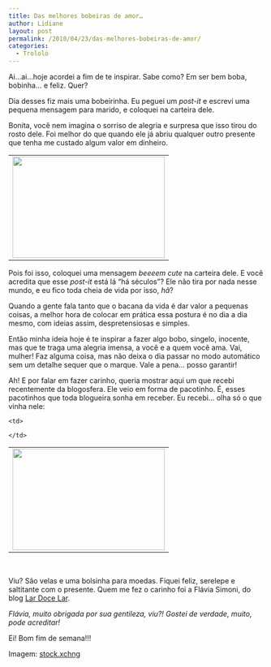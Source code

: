```yaml
---
title: Das melhores bobeiras de amor…
author: Lidiane
layout: post
permalink: /2010/04/23/das-melhores-bobeiras-de-amor/
categories:
  - Trololó
---
```

Ai…ai…hoje acordei a fim de te inspirar. Sabe como? Em ser bem boba, bobinha… e feliz. Quer?

Dia desses fiz mais uma bobeirinha. Eu peguei um _post-it_ e escrevi uma pequena mensagem para marido, e coloquei na carteira dele.

<!--more-->

Bonita, você nem imagina o sorriso de alegria e surpresa que isso tirou do rosto dele. Foi melhor do que quando ele já abriu qualquer outro presente que tenha me custado algum valor em dinheiro.

<table align="center">
  <tr>
    <td>
      <a href="https://www.trololodemulher.com.br/2010/02/coracao.jpg"><img class="aligncenter size-medium wp-image-4266" title="coração" src="https://www.trololodemulher.com.br/2010/02/coracao-300x200.jpg" alt="" width="300" height="200" /></a>
    </td>
  </tr>
</table>

Pois foi isso, coloquei uma mensagem _beeeem_ _cute_ na carteira dele. E você acredita que esse _post-it_ está lá &#8220;há séculos&#8221;? Ele não tira por nada nesse mundo, e eu fico toda cheia de vida por isso, _hã_?

Quando a gente fala tanto que o bacana da vida é dar valor a pequenas coisas, a melhor hora de colocar em prática essa postura é no dia a dia mesmo, com ideias assim, despretensiosas e simples.

Então minha ideia hoje é te inspirar a fazer algo bobo, singelo, inocente, mas que te traga uma alegria imensa, a você e a quem você ama. Vai, mulher! Faz alguma coisa, mas não deixa o dia passar no modo automático sem um detalhe sequer que o marque. Vale a pena… posso garantir!

Ah! E por falar em fazer carinho, queria mostrar aqui um que recebi recentemente da blogosfera. Ele veio em forma de pacotinho. É, esses pacotinhos que toda blogueira sonha em receber. Eu recebi&#8230; olha só o que vinha nele:

<table align="center">
  <tr>
    <td>
      <a href="https://www.trololodemulher.com.br/2010/04/velas-e-bolsa-para-moedas-leve.jpg"><img class="aligncenter size-medium wp-image-4577" title="velas e bolsa para moedas leve" src="https://www.trololodemulher.com.br/2010/04/velas-e-bolsa-para-moedas-leve-300x200.jpg" alt="" width="300" height="200" /></a>
    </td>
    
    <td>
       
    </td>
  </tr>
</table>

 

Viu? São velas e uma bolsinha para moedas. Fiquei feliz, serelepe e saltitante com o presente. Quem me fez o carinho foi a Flávia Simoni, do blog <a href="http://minhacasaminhafamilia.blogspot.com/" target="_blank" rel="noopener noreferrer">Lar Doce Lar</a>.

_Flávia, muito obrigada por sua gentileza, viu?! Gostei de verdade, muito, pode acreditar!_

Ei! Bom fim de semana!!!

Imagem: <a href="http://www.sxc.hu/" target="_blank" rel="noopener noreferrer">stock.xchng</a>